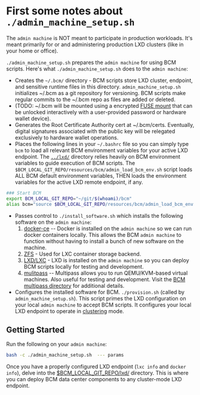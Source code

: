 
# First some notes about `./admin_machine_setup.sh`

The `admin machine` is NOT meant to participate in production workloads. It's meant primarily for or and administering production LXD clusters (like in your home or office).

`./admin_machine_setup.sh` prepares the `admin machine` for using BCM scripts. Here's what `./admin_machine_setup.sh` does to the `admin machine`:

* Creates the `~/.bcm/` directory - BCM scripts store LXD cluster, endpoint, and sensitive runtime files in this directory. `admin_machine_setup.sh` initializes ~/.bcm as a git repository for versioning. BCM scripts make regular commits to the ~/.bcm repo as files are added or deleted.
* (TODO:  ~/.bcm will be mounted using a encrypted [FUSE mount](https://github.com/netheril96/securefs) that can be unlocked interactively with a user-provided password or hardware wallet device).
* Generates the Root Certificate Authority cert at ~/.bcm/certs. Eventually, digital signatures associated with the public key will be relegated exclusively to hardware wallet operations.
* Places the following lines in your `~/.bashrc` file so you can simply type `bcm` to load all relevant BCM environment variables for your active LXD endpoint. The [`../lxd/`](../lxd/) directory relies heavily on BCM environment variables to guide execution of BCM scripts. The `$BCM_LOCAL_GIT_REPO/resources/bcm/admin_load_bcm_env.sh` script loads ALL BCM default environment variables, THEN loads the environment variables for the active LXD remote endpoint, if any.

```bash
### Start BCM
export BCM_LOCAL_GIT_REPO="~/git/$(whoami)/bcm"
alias bcm="source $BCM_LOCAL_GIT_REPO/resources/bcm/admin_load_bcm_env.sh"
```

* Passes control to `./install_software.sh` which installs the following software on the `admin machine`:
  1. [docker-ce](https://docs.docker.com/install/linux/docker-ce/ubuntu/) -- Docker is installed on the `admin machine` so we can run docker containers locally. This allows the BCM `admin machine` to function without having to install a bunch of new software on the machine.
  2. [ZFS](https://en.wikipedia.org/wiki/ZFS) - Used for LXC container storage backend.
  3. [LXD/LXC](https://linuxcontainers.org/lxd/introduction/) - LXD is installed on the `admin machine` so you can deploy BCM scripts locally for testing and development. 
  4. [mulitpass](https://github.com/CanonicalLtd/multipass) -- Multipass allows you to run QEMU/KVM-based virtual machines. Also useful for testing and development. Visit the [BCM multipass directory](../multipass/) for additional details.
* Configures the installed software for BCM. `./provision.sh` (called by `admin_machine_setup.sh`). This script primes the LXD configuration on your local `admin machine` to accept BCM scripts. It configures your local LXD endpoint to operate in [clustering](https://lxd.readthedocs.io/en/latest/clustering/) mode.

## Getting Started

Run the following on your `admin machine`:

```bash
bash -c ./admin_machine_setup.sh  --- params
```

Once you have a properly configured LXD endpoint (`lxc info` and `docker info`), delve into the [$BCM_LOCAL_GIT_REPO/lxd/](../lxd/) directory. This is where you can deploy BCM data center components to any cluster-mode LXD endpoint.